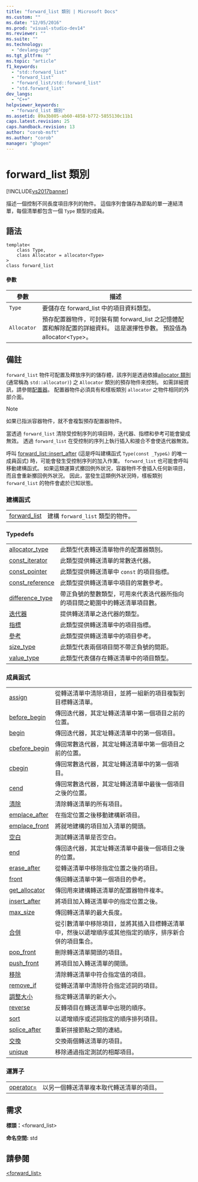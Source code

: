 ```yaml
---
title: "forward_list 類別 | Microsoft Docs"
ms.custom: ""
ms.date: "12/05/2016"
ms.prod: "visual-studio-dev14"
ms.reviewer: ""
ms.suite: ""
ms.technology: 
  - "devlang-cpp"
ms.tgt_pltfrm: ""
ms.topic: "article"
f1_keywords: 
  - "std::forward_list"
  - "forward_list"
  - "forward_list/std::forward_list"
  - "std.forward_list"
dev_langs: 
  - "C++"
helpviewer_keywords: 
  - "forward_list 類別"
ms.assetid: 89a3b805-ab60-4858-b772-5855130c11b1
caps.latest.revision: 25
caps.handback.revision: 13
author: "corob-msft"
ms.author: "corob"
manager: "ghogen"
---
```

# forward_list 類別
[!INCLUDE[vs2017banner](../assembler/inline/includes/vs2017banner.md)]

描述一個控制不同長度項目序列的物件。  這個序列會儲存為節點的單一連結清單，每個清單都包含一個 `Type` 類型的成員。  
  
## 語法  
  
```  
template<  
    class Type,   
    class Allocator = allocator<Type>   
>  
class forward_list   
```  
  
#### 參數  
  
|參數|描述|  
|--------|--------|  
|`Type`|要儲存在 forward\_list 中的項目資料類型。|  
|`Allocator`|預存配置器物件，可封裝有關 forward\_list 之記憶體配置和解除配置的詳細資料。  這是選擇性參數。  預設值為 allocator\<`Type`\>。|  
  
## 備註  
 `forward_list` 物件可配置及釋放序列的儲存體，該序列是透過依據[allocator 類別](../standard-library/allocator-class.md) \(通常稱為 `std::allocator)`\) 之 `Allocator` 類別的預存物件來控制。  如需詳細資訊，請參閱[配置器](../standard-library/allocators.md)。  配置器物件必須具有和樣板類別 `allocator` 之物件相同的外部介面。  
  
> [!NOTE]
>  如果已指派容器物件，就不會複製預存配置器物件。  
  
 當透過 `forward_list` 清除受控制序列的項目時，迭代器、指標和參考可能會變成無效。  透過 `forward_list` 在受控制的序列上執行插入和接合不會使迭代器無效。  
  
 呼叫 [forward\_list::insert\_after](../Topic/forward_list::insert_after.md) \(這是呼叫建構函式 `Type(const _Type&)` 的唯一成員函式\) 時，可能會發生受控制序列的加入作業。  `forward_list` 也可能會呼叫移動建構函式。  如果這類運算式擲回例外狀況，容器物件不會插入任何新項目，而且會重新擲回例外狀況。  因此，當發生這類例外狀況時，樣板類別 `forward_list` 的物件會處於已知狀態。  
  
### 建構函式  
  
|||  
|-|-|  
|[forward\_list](../Topic/forward_list::forward_list.md)|建構 `forward_list` 類型的物件。|  
  
### Typedefs  
  
|||  
|-|-|  
|[allocator\_type](../Topic/forward_list::allocator_type.md)|此類型代表轉送清單物件的配置器類別。|  
|[const\_iterator](../Topic/forward_list::const_iterator.md)|此類型提供轉送清單的常數迭代器。|  
|[const\_pointer](../Topic/forward_list::const_pointer.md)|此類型提供轉送清單中 `const` 的項目指標。|  
|[const\_reference](../Topic/forward_list::const_reference.md)|此類型提供轉送清單中項目的常數參考。|  
|[difference\_type](../Topic/forward_list::difference_type.md)|帶正負號的整數類型，可用來代表迭代器所指向的項目間之範圍中的轉送清單項目數。|  
|[迭代器](../Topic/forward_list::iterator.md)|提供轉送清單之迭代器的類型。|  
|[指標](../Topic/forward_list::pointer.md)|此類型提供轉送清單中的項目指標。|  
|[參考](../Topic/forward_list::reference.md)|此類型提供轉送清單中的項目參考。|  
|[size\_type](../Topic/forward_list::size_type.md)|此類型代表兩個項目間不帶正負號的間距。|  
|[value\_type](../Topic/forward_list::value_type.md)|此類型代表儲存在轉送清單中的項目類型。|  
  
### 成員函式  
  
|||  
|-|-|  
|[assign](../Topic/forward_list::assign.md)|從轉送清單中清除項目，並將一組新的項目複製到目標轉送清單。|  
|[before\_begin](../Topic/forward_list::before_begin.md)|傳回迭代器，其定址轉送清單中第一個項目之前的位置。|  
|[begin](../Topic/forward_list::begin.md)|傳回迭代器，其定址轉送清單中的第一個項目。|  
|[cbefore\_begin](../Topic/forward_list::cbefore_begin.md)|傳回常數迭代器，其定址轉送清單中第一個項目之前的位置。|  
|[cbegin](../Topic/forward_list::cbegin.md)|傳回常數迭代器，其定址轉送清單中的第一個項目。|  
|[cend](../Topic/forward_list::cend.md)|傳回常數迭代器，其定址轉送清單中最後一個項目之後的位置。|  
|[清除](../Topic/forward_list::clear.md)|清除轉送清單的所有項目。|  
|[emplace\_after](../Topic/forward_list::emplace_after.md)|在指定位置之後移動建構新項目。|  
|[emplace\_front](../Topic/forward_list::emplace_front.md)|將就地建構的項目加入清單的開頭。|  
|[空白](../Topic/forward_list::empty.md)|測試轉送清單是否空白。|  
|[end](../Topic/forward_list::end.md)|傳回迭代器，其定址轉送清單中最後一個項目之後的位置。|  
|[erase\_after](../Topic/forward_list::erase_after.md)|從轉送清單中移除指定位置之後的項目。|  
|[front](../Topic/forward_list::front.md)|傳回轉送清單中第一個項目的參考。|  
|[get\_allocator](../Topic/forward_list::get_allocator.md)|傳回用來建構轉送清單的配置器物件複本。|  
|[insert\_after](../Topic/forward_list::insert_after.md)|將項目加入轉送清單中的指定位置之後。|  
|[max\_size](../Topic/forward_list::max_size.md)|傳回轉送清單的最大長度。|  
|[合併](../Topic/forward_list::merge.md)|從引數清單中移除項目，並將其插入目標轉送清單中，然後以遞增順序或其他指定的順序，排序新合併的項目集合。|  
|[pop\_front](../Topic/forward_list::pop_front.md)|刪除轉送清單開頭的項目。|  
|[push\_front](../Topic/forward_list::push_front.md)|將項目加入轉送清單的開頭。|  
|[移除](../Topic/forward_list::remove.md)|清除轉送清單中符合指定值的項目。|  
|[remove\_if](../Topic/forward_list::remove_if.md)|從轉送清單中清除符合指定述詞的項目。|  
|[調整大小](../Topic/forward_list::resize.md)|指定轉送清單的新大小。|  
|[reverse](../Topic/forward_list::reverse.md)|反轉項目在轉送清單中出現的順序。|  
|[sort](../Topic/forward_list::sort.md)|以遞增順序或述詞指定的順序排列項目。|  
|[splice\_after](../Topic/forward_list::splice_after.md)|重新拼接節點之間的連結。|  
|[交換](../Topic/forward_list::swap.md)|交換兩個轉送清單的項目。|  
|[unique](../Topic/forward_list::unique.md)|移除通過指定測試的相鄰項目。|  
  
### 運算子  
  
|||  
|-|-|  
|[operator\=](../Topic/forward_list::operator=.md)|以另一個轉送清單複本取代轉送清單的項目。|  
  
## 需求  
 **標頭：**\<forward\_list\>  
  
 **命名空間:** std  
  
## 請參閱  
 [\<forward\_list\>](../standard-library/forward-list.md)